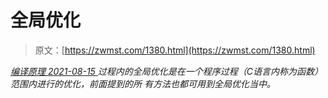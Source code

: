 <!--yml
category: 未分类
date: 0001-01-01 00:00:00
-->

# 全局优化

> 原文：[https://zwmst.com/1380.html](https://zwmst.com/1380.html)

   [ *编译原理* ](https://zwmst.com/%e7%bc%96%e8%af%91%e5%8e%9f%e7%90%86)*[ <time datetime="2021-08-15T11:13:52+08:00"> 2021-08-15 </time> ](https://zwmst.com/1380.html)  过程内的全局优化是在一个程序过程（C语言内称为函数）范围内进行的优化，前面提到的所 有方法也都可用到全局优化当中。*